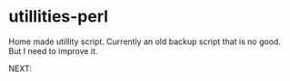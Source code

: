 # utillities-perl
Home made utillity script. Currently an old backup script that is no good. But I need to improve it.

NEXT:

